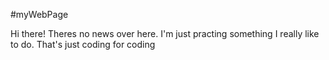 #myWebPage


Hi there!
Theres no news over here.
I'm just practing something I really like to do.
That's just coding for coding